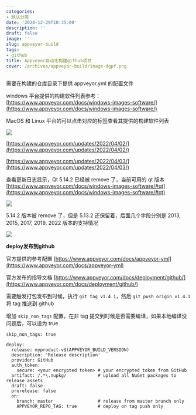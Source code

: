 ```yaml
---
categories:
- 默认分类
date: '2024-12-29T10:35:00'
description: ''
draft: false
image: ''
slug: appveyor-build
tags:
- github
title: Appveyor自动化构建github项目
cover: /archives/appveyor-build/image-dgpf.png
---
```


需要在构建的仓库目录下提供 appveyor.yml 的配置文件

windows 平台提供的构建软件列表参考： [https://www.appveyor.com/docs/windows-images-software/](https://www.appveyor.com/docs/windows-images-software/)

MacOS 和 Linux 平台的可以点击对应的标签查看其提供的构建软件列表

![](/archives/appveyor-build/image-dgpf.png)

[https://www.appveyor.com/updates/2022/04/02/](https://www.appveyor.com/updates/2022/04/02/)

[https://www.appveyor.com/updates/2022/04/03/](https://www.appveyor.com/updates/2022/04/03/)

查看更新日志显示，Qt 5.14.2 已经被 remove 了，当前可用的 qt 版本 [https://www.appveyor.com/docs/windows-images-software/#qt](https://www.appveyor.com/docs/windows-images-software/#qt)

![](/archives/appveyor-build/image-qeht.png)

5.14.2 版本被 remove 了，但是 5.13.2 还保留着，后面几个字段分别是 2013, 2015, 2017, 2019, 2022 版本的支持情况

![](/archives/appveyor-build/image-olex.png)

**deploy发布到github**

官方提供的参考配置 [https://www.appveyor.com/docs/appveyor-yml](https://www.appveyor.com/docs/appveyor-yml)

官方发布的指导文档 [https://www.appveyor.com/docs/deployment/github/](https://www.appveyor.com/docs/deployment/github/)

需要触发打包发布到时候，执行 `git tag v1.4.1`，然后 `git push origin v1.4.1` 将 tag 推送到 github

增加 `skip_non_tags` 配置，在非 tag 提交到时候是否需要编译，如果本地编译没问题后，可以设为 true

```shell
skip_non_tags: true

deploy:
  release: myproduct-v$(APPVEYOR_BUILD_VERSION)
  description: 'Release description'
  provider: GitHub
  auth_token:
    secure: <your encrypted token> # your encrypted token from GitHub
  artifact: /.*\.nupkg/            # upload all NuGet packages to release assets
  draft: false
  prerelease: false
  on:
    branch: master                 # release from master branch only
    APPVEYOR_REPO_TAG: true        # deploy on tag push only
```
